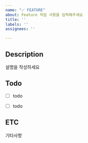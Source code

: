 ```yaml
---
name: "✅ FEATURE"
about: Feature 작업 사항을 입력해주세요
title: ''
labels: ''
assignees: ''

---
```


## Description
설명을 작성하세요


## Todo
- [ ] todo
- [ ] todo


## ETC
기타사항
